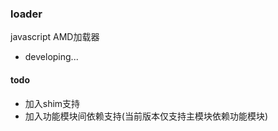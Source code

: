 ### loader

javascript AMD加载器

-   developing...

#### todo

- 加入shim支持
- 加入功能模块间依赖支持(当前版本仅支持主模块依赖功能模块)
